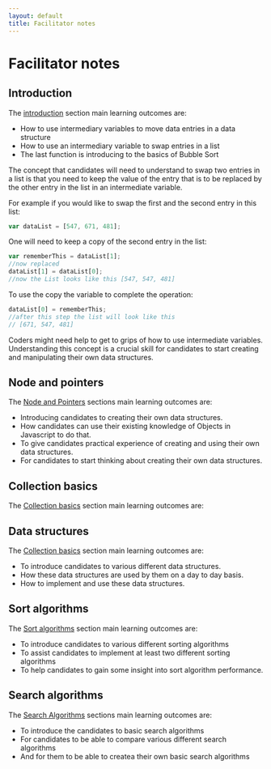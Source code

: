 ```yaml
---
layout: default
title: Facilitator notes
---
```

# Facilitator notes

## Introduction

The [introduction](/pages/intro.html) section main learning outcomes are:

* How to use intermediary variables to move data entries in a data structure
* How to use an intermediary variable to swap entries in a list
* The last function is introducing to the basics of Bubble Sort

The concept that candidates will need to understand to swap two entries in a list is that you need to keep the value of the entry that is to be replaced by the other entry in the list in an intermediate variable.

For example if you would like to swap the first and the second entry in this list:

```javascript
var dataList = [547, 671, 481];
```

One will need to keep a copy of the second entry in the list:

```javascript
var rememberThis = dataList[1];
//now replaced
dataList[1] = dataList[0];
//now the List looks like this [547, 547, 481]
```

To use the copy the variable to complete the operation:

```javascript
dataList[0] = rememberThis;
//after this step the list will look like this
// [671, 547, 481]
```
Coders might need help to get to grips of how to use intermediate variables. Understanding this concept is a crucial skill for candidates to start creating and manipulating their own data structures.

## Node and pointers

The [Node and Pointers](/pages/nodes_and_pointers.html) sections main learning outcomes are:

* Introducing candidates to creating their own data structures.
* How candidates can use their existing knowledge of Objects in Javascript to do that.
* To give candidates practical experience of creating and using their own data structures.
* For candidates to start thinking about creating their own data structures.

## Collection basics

The [Collection basics](/pages/lists_vs_arrays.html) section main learning outcomes are:


## Data structures

The [Collection basics](/pages/lists_vs_arrays.html) section main learning outcomes are:

* To introduce candidates to various different data structures.
* How these data structures are used by them on a day to day basis.
* How to implement and use these data structures.


## Sort algorithms

The [Sort algorithms](/pages/datastructures.html) section main learning outcomes are:

* To introduce candidates to various different sorting algorithms
* To assist candidates to implement at least two different sorting algorithms
* To help candidates to gain some insight into sort algorithm performance.

## Search algorithms

The [Search Algorithms](/pages/sorting.html) sections main learning outcomes are:

* To introduce the candidates to basic search algorithms
* For candidates to be able to compare various different search algorithms
* And for them to be able to createa their own basic search algorithms
